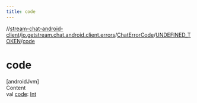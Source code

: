 ```yaml
---
title: code
---
```

//[stream-chat-android-client](../../../../index.md)/[io.getstream.chat.android.client.errors](../../index.md)/[ChatErrorCode](../index.md)/[UNDEFINED_TOKEN](index.md)/[code](code.md)



# code  
[androidJvm]  
Content  
val [code](code.md): [Int](https://kotlinlang.org/api/latest/jvm/stdlib/kotlin/-int/index.html)  



